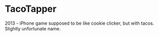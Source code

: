 # TacoTapper
2013 - iPhone game supposed to be like cookie clicker, but with tacos. Slightly unfortunate name.
